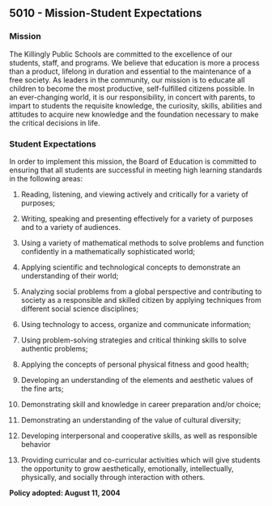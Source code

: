 ## 5010 - Mission-Student Expectations

### Mission

The Killingly Public Schools are committed to the excellence of our students, staff, and programs. We believe that education is more a process than a product, lifelong in duration and essential to the maintenance of a free society. As leaders in the community, our mission is to educate all children to become the most productive, self-fulfilled citizens possible. In an ever-changing world, it is our responsibility, in concert with parents, to impart to students the requisite knowledge, the curiosity, skills, abilities and attitudes to acquire new knowledge and the foundation necessary to make the critical decisions in life.

### Student Expectations

In order to implement this mission, the Board of Education is committed to ensuring that all students are successful in meeting high learning standards in the following areas:

1.  Reading, listening, and viewing actively and critically for a variety of purposes;

2.  Writing, speaking and presenting effectively for a variety of purposes and to a variety of audiences.

3.  Using a variety of mathematical methods to solve problems and function confidently in a mathematically sophisticated world;

4.  Applying scientific and technological concepts to demonstrate an understanding of their world;

5.  Analyzing social problems from a global perspective and contributing to society as a responsible and skilled citizen by applying techniques from different social science disciplines;

6.  Using technology to access, organize and communicate information;

7.  Using problem-solving strategies and critical thinking skills to solve authentic problems;

8.  Applying the concepts of personal physical fitness and good health;

9.  Developing an understanding of the elements and aesthetic values of the fine arts;

10.  Demonstrating skill and knowledge in career preparation and/or choice;

11.  Demonstrating an understanding of the value of cultural diversity;

12.  Developing interpersonal and cooperative skills, as well as responsible behavior

13.  Providing curricular and co-curricular activities which will give students the opportunity to grow aesthetically, emotionally, intellectually, physically, and socially through interaction with others.

**Policy adopted:  August 11, 2004**

